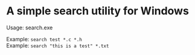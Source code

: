 # A simple search utility for Windows

Usage: search.exe <search pattern> <files you want to search in>

Example: `search test *.c *.h`\
Example: `search "this is a test" *.txt`

